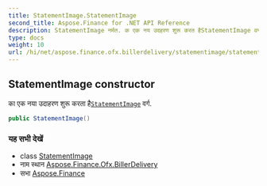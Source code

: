 ```yaml
---
title: StatementImage.StatementImage
second_title: Aspose.Finance for .NET API Reference
description: StatementImage नर्मत. क एक नय उदहरण शुरू करत हैStatementImage वर्ग.
type: docs
weight: 10
url: /hi/net/aspose.finance.ofx.billerdelivery/statementimage/statementimage/
---
```

## StatementImage constructor

का एक नया उदाहरण शुरू करता है[`StatementImage`](../) वर्ग.

```csharp
public StatementImage()
```

### यह सभी देखें

* class [StatementImage](../)
* नाम स्थान [Aspose.Finance.Ofx.BillerDelivery](../../statementimage/)
* सभा [Aspose.Finance](../../../)


